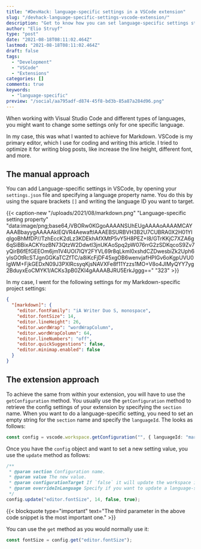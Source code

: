 ```yaml
---
title: "#DevHack: language-specific settings in a VSCode extension"
slug: "/devhack-language-specific-settings-vscode-extension/"
description: "Get to know how you can set language-specific settings straight from within the code of your Visual Studio Code extension."
author: "Elio Struyf"
type: "post"
date: "2021-08-18T08:11:02.464Z"
lastmod: "2021-08-18T08:11:02.464Z"
draft: false
tags:
  - "Development"
  - "VSCode"
  - "Extensions"
categories: []
comments: true
keywords:
  - "language-specific"
preview: "/social/aa795adf-d874-45f8-bd3b-85a87a284d96.png"
---
```


When working with Visual Studio Code and different types of languages, you might want to change some settings only for one specific language. 

In my case, this was what I wanted to achieve for Markdown. VSCode is my primary editor, which I use for coding and writing this article. I tried to optimize it for writing blog posts, like increase the line height, different font, and more.

## The manual approach

You can add Language-specific settings in VSCode, by opening your `settings.json` file and specifying a language property name. You do this by using the square brackets `[]` and writing the language ID you want to target.

{{< caption-new "/uploads/2021/08/markdown.png" "Language-specific setting property"  "data:image/png;base64,iVBORw0KGgoAAAANSUhEUgAAAAoAAAAMCAYAAABbayygAAAAAklEQVR4AewaftIAAAEBSURBVH3B2U7CUBRA0X2H01YIqIgoBhMfDP//TzhEccK2dLz3KDEkhAfXMtP5vY5H8PEZ+I8/GTrKKjC7XZA6g6qSiBBixACKYozBN73QtzW2Ddwtl3jnUKAoSpq2pW076rrG2zSDKqcoS9Zv7yQirB6fEfGEEOm6jm1V4UOI7IQY2FYVL69r8qLkmI0xshdCZDwesbiZk2Uph6yIsGOtRcSTJgnGGKaTCZfTC/a8iKcFjDF45xgOB6wenvjafHPIGv6oKgpUVU0IgWM+FjkGEDxN09J3PXlRcsyqKjsNAVXFe8f11Yzzs1MO+V8o4JIMyQYY7yg2BduyxEoCMYK1/ACKs3pB0ZKl4gAAAABJRU5ErkJggg==" "323" >}}

In my case, I went for the following settings for my Markdown-specific project settings:

```json
{
  "[markdown]": {
    "editor.fontFamily": "iA Writer Duo S, monospace",
    "editor.fontSize": 14,
    "editor.lineHeight": 26,
    "editor.wordWrap": "wordWrapColumn",
    "editor.wordWrapColumn": 64,
    "editor.lineNumbers": "off",
    "editor.quickSuggestions": false,
    "editor.minimap.enabled": false
  }
}
```

## The extension approach

To achieve the same from within your extension, you will have to use the `getConfiguration` method. You usually use the `getConfiguration` method to retrieve the config settings of your extension by specifying the `section` name. When you want to do a language-specific setting, you need to set an empty string for the `section` name and specify the `languageId`. The looks as follows:

```typescript
const config = vscode.workspace.getConfiguration("", { languageId: "markdown" });
```

Once you have the `config` object and want to set a new setting value, you use the `update` method as follows:

```typescript
/**
 * @param section Configuration name.
 * @param value The new value.
 * @param configurationTarget If `false` it will update the workspace its settings.
 * @param overrideInLanguage Specify if you want to update a language-specific setting
 */
config.update("editor.fontSize", 14, false, true);
```

{{< blockquote type="important" text="The third parameter in the above code snippet is the most important one." >}}

You can use the `get` method as you would normally use it:

```typescript
const fontSize = config.get("editor.fontSize");
```
